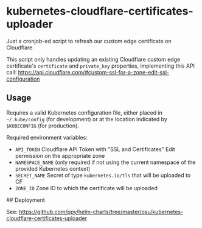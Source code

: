 # kubernetes-cloudflare-certificates-uploader

Just a cronjob-ed script to refresh our custom edge certificate on Cloudflare.

This script only handles updating an existing Cloudflare custom edge certificate's `certificate` and `private_key` properties, implementing this API call: https://api.cloudflare.com/#custom-ssl-for-a-zone-edit-ssl-configuration

## Usage

Requires a valid Kubernetes configuration file, either placed in `~/.kube/config` (for development) or at the location indicated by `$KUBECONFIG` (for production).

Required environment variables:
- `API_TOKEN` Cloudflare API Token with "SSL and Certificates" Edit permission on the appropriate zone
- `NAMESPACE_NAME` (only required if not using the current namespace of the provided Kubernetes context)
- `SECRET_NAME` Secret of type `kubernetes.io/tls` that will be uploaded to CF
- `ZONE_ID` Zone ID to which the certificate will be uploaded

## Deployment

See: https://github.com/ppy/helm-charts/tree/master/osu/kubernetes-cloudflare-certificates-uploader
